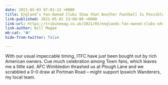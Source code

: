 ```yaml
---
date: 2021-05-03 07:01:13 +0000
title: England’s Fan-Owned Clubs Show that Another Football Is Possible
link-published: 2021-05-01 23:00:00 +0000
link-url: https://tribunemag.co.uk/2021/05/englands-fan-owned-clubs-show-that-another-football-is-possible/
link-author: Will Magee
mb-cat: "⚽️"
hide-from-twitter: false

---
```

With our usual impeccable timing, ITFC have just been bought out by rich American owners. Cue much celebration among Town fans, which leaves me a little sad. AFC Wimbledon thrashed us at Plough Lane and we scrabbled a 0-0 draw at Portman Road – might support Ipswich Wanderers, my local team.